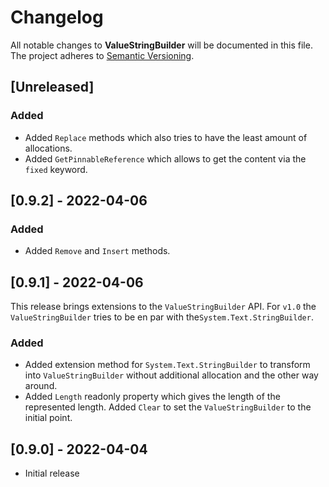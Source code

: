 # Changelog

All notable changes to **ValueStringBuilder** will be documented in this file. The project adheres to [Semantic Versioning](https://semver.org/spec/v2.0.0.html).

<!-- The format is based on [Keep a Changelog](https://keepachangelog.com/en/1.0.0/) -->

## [Unreleased]

### Added
 - Added `Replace` methods which also tries to have the least amount of allocations.
 - Added `GetPinnableReference` which allows to get the content via the `fixed` keyword.

## [0.9.2] - 2022-04-06

### Added
 - Added `Remove` and `Insert` methods.

## [0.9.1] - 2022-04-06

This release brings extensions to the `ValueStringBuilder` API. For `v1.0` the `ValueStringBuilder` tries to be en par with the`System.Text.StringBuilder`.

### Added
 - Added extension method for `System.Text.StringBuilder` to transform into `ValueStringBuilder` without additional allocation and the other way around.
 - Added `Length` readonly property which gives the length of the represented length. Added `Clear` to set the `ValueStringBuilder` to the initial point.

## [0.9.0] - 2022-04-04
 - Initial release
